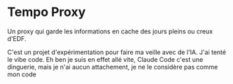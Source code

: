 # Tempo Proxy

Un proxy qui garde les informations en cache des jours pleins ou creux d'EDF.

C'est un projet d'expérimentation pour faire ma veille avec de l'IA. J'ai tenté le vibe code. Eh ben je suis en effet allé vite, Claude Code c'est une dinguerie, mais je n'ai aucun attachement, je ne le considère pas comme mon code
